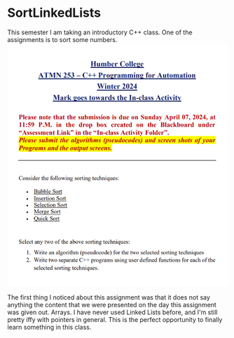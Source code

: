 # SortLinkedLists
This semester I am taking an introductory C++ class. One of the assignments is to sort some numbers.
![Project](https://github.com/PaxtonMarchiafava/SortLinkedLists/blob/main/MEDIA/Project.png?raw=true)

The first thing I noticed about this assignment was that it does not say anything the content that we were presented on the day this assignment was given out. Arrays. I have never used Linked Lists before, and I'm still pretty iffy with pointers in general. This is the perfect opportunity to finally learn something in this class.

